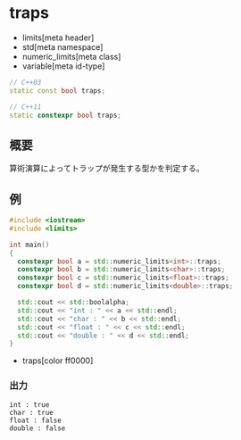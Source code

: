 # traps
* limits[meta header]
* std[meta namespace]
* numeric_limits[meta class]
* variable[meta id-type]

```cpp
// C++03
static const bool traps;

// C++11
static constexpr bool traps;
```

## 概要
算術演算によってトラップが発生する型かを判定する。


## 例
```cpp example
#include <iostream>
#include <limits>

int main()
{
  constexpr bool a = std::numeric_limits<int>::traps;
  constexpr bool b = std::numeric_limits<char>::traps;
  constexpr bool c = std::numeric_limits<float>::traps;
  constexpr bool d = std::numeric_limits<double>::traps;

  std::cout << std::boolalpha;
  std::cout << "int : " << a << std::endl;
  std::cout << "char : " << b << std::endl;
  std::cout << "float : " << c << std::endl;
  std::cout << "double : " << d << std::endl;
}
```
* traps[color ff0000]

### 出力
```
int : true
char : true
float : false
double : false
```
